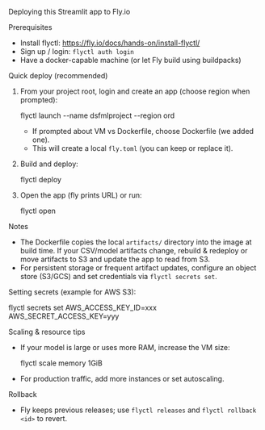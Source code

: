 Deploying this Streamlit app to Fly.io

Prerequisites
- Install flyctl: https://fly.io/docs/hands-on/install-flyctl/
- Sign up / login: `flyctl auth login`
- Have a docker-capable machine (or let Fly build using buildpacks)

Quick deploy (recommended)
1. From your project root, login and create an app (choose region when prompted):

   flyctl launch --name dsfmlproject --region ord

   - If prompted about VM vs Dockerfile, choose Dockerfile (we added one).
   - This will create a local `fly.toml` (you can keep or replace it).

2. Build and deploy:

   flyctl deploy

3. Open the app (fly prints URL) or run:

   flyctl open

Notes
- The Dockerfile copies the local `artifacts/` directory into the image at build time. If your CSV/model artifacts change, rebuild & redeploy or move artifacts to S3 and update the app to read from S3.
- For persistent storage or frequent artifact updates, configure an object store (S3/GCS) and set credentials via `flyctl secrets set`.

Setting secrets (example for AWS S3):

   flyctl secrets set AWS_ACCESS_KEY_ID=xxx AWS_SECRET_ACCESS_KEY=yyy

Scaling & resource tips
- If your model is large or uses more RAM, increase the VM size:

   flyctl scale memory 1GiB

- For production traffic, add more instances or set autoscaling.

Rollback
- Fly keeps previous releases; use `flyctl releases` and `flyctl rollback <id>` to revert.
